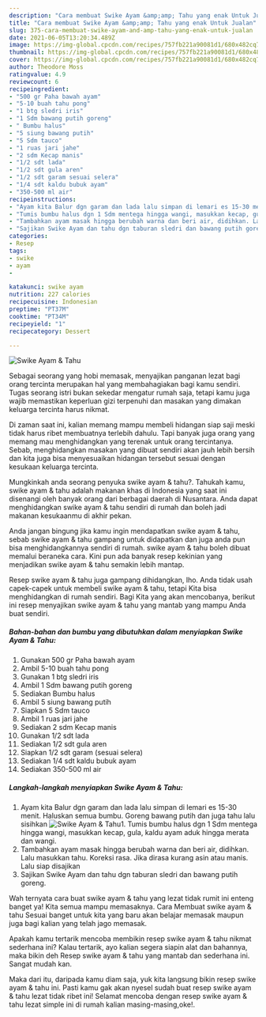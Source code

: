 ```yaml
---
description: "Cara membuat Swike Ayam &amp;amp; Tahu yang enak Untuk Jualan"
title: "Cara membuat Swike Ayam &amp;amp; Tahu yang enak Untuk Jualan"
slug: 375-cara-membuat-swike-ayam-and-amp-tahu-yang-enak-untuk-jualan
date: 2021-06-05T13:20:34.489Z
image: https://img-global.cpcdn.com/recipes/757fb221a90081d1/680x482cq70/swike-ayam-tahu-foto-resep-utama.jpg
thumbnail: https://img-global.cpcdn.com/recipes/757fb221a90081d1/680x482cq70/swike-ayam-tahu-foto-resep-utama.jpg
cover: https://img-global.cpcdn.com/recipes/757fb221a90081d1/680x482cq70/swike-ayam-tahu-foto-resep-utama.jpg
author: Theodore Moss
ratingvalue: 4.9
reviewcount: 6
recipeingredient:
- "500 gr Paha bawah ayam"
- "5-10 buah tahu pong"
- "1 btg sledri iris"
- "1 Sdm bawang putih goreng"
- " Bumbu halus"
- "5 siung bawang putih"
- "5 Sdm tauco"
- "1 ruas jari jahe"
- "2 sdm Kecap manis"
- "1/2 sdt lada"
- "1/2 sdt gula aren"
- "1/2 sdt garam sesuai selera"
- "1/4 sdt kaldu bubuk ayam"
- "350-500 ml air"
recipeinstructions:
- "Ayam kita Balur dgn garam dan lada lalu simpan di lemari es 15-30 menit. Haluskan semua bumbu. Goreng bawang putih dan juga tahu lalu sisihkan"
- "Tumis bumbu halus dgn 1 Sdm mentega hingga wangi, masukkan kecap, gula, kaldu ayam aduk hingga merata dan wangi."
- "Tambahkan ayam masak hingga berubah warna dan beri air, didihkan. Lalu masukkan tahu. Koreksi rasa. Jika dirasa kurang asin atau manis. Lalu siap disajikan"
- "Sajikan Swike Ayam dan tahu dgn taburan sledri dan bawang putih goreng."
categories:
- Resep
tags:
- swike
- ayam
- 

katakunci: swike ayam  
nutrition: 227 calories
recipecuisine: Indonesian
preptime: "PT37M"
cooktime: "PT34M"
recipeyield: "1"
recipecategory: Dessert

---
```



![Swike Ayam &amp; Tahu](https://img-global.cpcdn.com/recipes/757fb221a90081d1/680x482cq70/swike-ayam-tahu-foto-resep-utama.jpg)

Sebagai seorang yang hobi memasak, menyajikan panganan lezat bagi orang tercinta merupakan hal yang membahagiakan bagi kamu sendiri. Tugas seorang istri bukan sekedar mengatur rumah saja, tetapi kamu juga wajib memastikan keperluan gizi terpenuhi dan masakan yang dimakan keluarga tercinta harus nikmat.

Di zaman  saat ini, kalian memang mampu membeli hidangan siap saji meski tidak harus ribet membuatnya terlebih dahulu. Tapi banyak juga orang yang memang mau menghidangkan yang terenak untuk orang tercintanya. Sebab, menghidangkan masakan yang dibuat sendiri akan jauh lebih bersih dan kita juga bisa menyesuaikan hidangan tersebut sesuai dengan kesukaan keluarga tercinta. 



Mungkinkah anda seorang penyuka swike ayam &amp; tahu?. Tahukah kamu, swike ayam &amp; tahu adalah makanan khas di Indonesia yang saat ini disenangi oleh banyak orang dari berbagai daerah di Nusantara. Anda dapat menghidangkan swike ayam &amp; tahu sendiri di rumah dan boleh jadi makanan kesukaanmu di akhir pekan.

Anda jangan bingung jika kamu ingin mendapatkan swike ayam &amp; tahu, sebab swike ayam &amp; tahu gampang untuk didapatkan dan juga anda pun bisa menghidangkannya sendiri di rumah. swike ayam &amp; tahu boleh dibuat memalui beraneka cara. Kini pun ada banyak resep kekinian yang menjadikan swike ayam &amp; tahu semakin lebih mantap.

Resep swike ayam &amp; tahu juga gampang dihidangkan, lho. Anda tidak usah capek-capek untuk membeli swike ayam &amp; tahu, tetapi Kita bisa menghidangkan di rumah sendiri. Bagi Kita yang akan mencobanya, berikut ini resep menyajikan swike ayam &amp; tahu yang mantab yang mampu Anda buat sendiri.

<!--inarticleads1-->

##### Bahan-bahan dan bumbu yang dibutuhkan dalam menyiapkan Swike Ayam &amp; Tahu:

1. Gunakan 500 gr Paha bawah ayam
1. Ambil 5-10 buah tahu pong
1. Gunakan 1 btg sledri iris
1. Ambil 1 Sdm bawang putih goreng
1. Sediakan  Bumbu halus
1. Ambil 5 siung bawang putih
1. Siapkan 5 Sdm tauco
1. Ambil 1 ruas jari jahe
1. Sediakan 2 sdm Kecap manis
1. Gunakan 1/2 sdt lada
1. Sediakan 1/2 sdt gula aren
1. Siapkan 1/2 sdt garam (sesuai selera)
1. Sediakan 1/4 sdt kaldu bubuk ayam
1. Sediakan 350-500 ml air




<!--inarticleads2-->

##### Langkah-langkah menyiapkan Swike Ayam &amp; Tahu:

1. Ayam kita Balur dgn garam dan lada lalu simpan di lemari es 15-30 menit. Haluskan semua bumbu. Goreng bawang putih dan juga tahu lalu sisihkan
<img src="https://img-global.cpcdn.com/steps/b7288173e111417e/160x128cq70/swike-ayam-tahu-langkah-memasak-1-foto.jpg" alt="Swike Ayam &amp; Tahu">1. Tumis bumbu halus dgn 1 Sdm mentega hingga wangi, masukkan kecap, gula, kaldu ayam aduk hingga merata dan wangi.
1. Tambahkan ayam masak hingga berubah warna dan beri air, didihkan. Lalu masukkan tahu. Koreksi rasa. Jika dirasa kurang asin atau manis. Lalu siap disajikan
1. Sajikan Swike Ayam dan tahu dgn taburan sledri dan bawang putih goreng.




Wah ternyata cara buat swike ayam &amp; tahu yang lezat tidak rumit ini enteng banget ya! Kita semua mampu memasaknya. Cara Membuat swike ayam &amp; tahu Sesuai banget untuk kita yang baru akan belajar memasak maupun juga bagi kalian yang telah jago memasak.

Apakah kamu tertarik mencoba membikin resep swike ayam &amp; tahu nikmat sederhana ini? Kalau tertarik, ayo kalian segera siapin alat dan bahannya, maka bikin deh Resep swike ayam &amp; tahu yang mantab dan sederhana ini. Sangat mudah kan. 

Maka dari itu, daripada kamu diam saja, yuk kita langsung bikin resep swike ayam &amp; tahu ini. Pasti kamu gak akan nyesel sudah buat resep swike ayam &amp; tahu lezat tidak ribet ini! Selamat mencoba dengan resep swike ayam &amp; tahu lezat simple ini di rumah kalian masing-masing,oke!.

